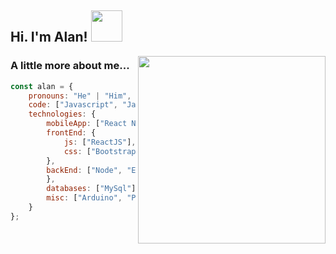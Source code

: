 <h2> Hi. I'm Alan! <img src="https://media.giphy.com/media/12oufCB0MyZ1Go/giphy.gif" width="50"></h2>
<img align='right' src="https://user-images.githubusercontent.com/50818058/218176239-a886dcb1-6066-46ed-9a46-e4ab568aece5.png" width="300">
</em></p>

### A little more about me...  

```javascript
const alan = {
    pronouns: "He" | "Him",
    code: ["Javascript", "Java", "Python"],
    technologies: {
        mobileApp: ["React Native"],
        frontEnd: {
            js: ["ReactJS"],
            css: ["Bootstrap"]
        },
        backEnd: ["Node", "Express", "SpringBoot"],
        },
        databases: ["MySql"],
        misc: ["Arduino", "Pic", "ESP", "Networks"]
    }
};
```
